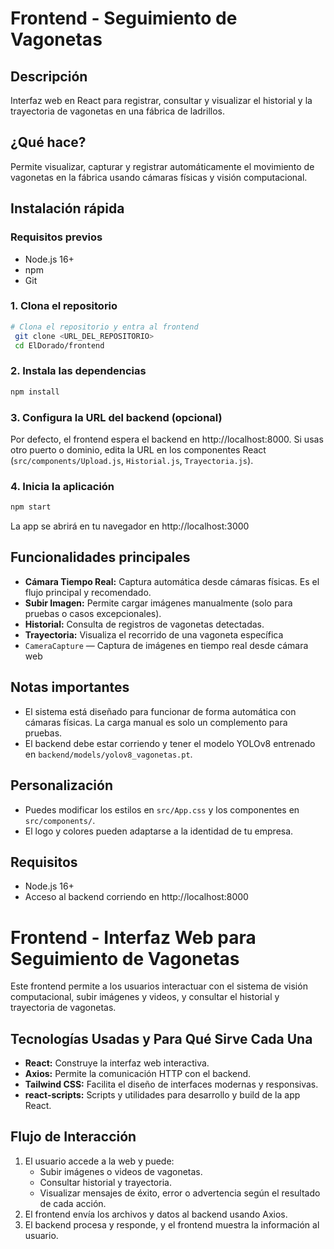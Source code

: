 # Frontend - Seguimiento de Vagonetas

## Descripción
Interfaz web en React para registrar, consultar y visualizar el historial y la trayectoria de vagonetas en una fábrica de ladrillos.

## ¿Qué hace?
Permite visualizar, capturar y registrar automáticamente el movimiento de vagonetas en la fábrica usando cámaras físicas y visión computacional.

## Instalación rápida

### Requisitos previos
- Node.js 16+
- npm
- Git

### 1. Clona el repositorio
```bash
# Clona el repositorio y entra al frontend
 git clone <URL_DEL_REPOSITORIO>
 cd ElDorado/frontend
```

### 2. Instala las dependencias
```bash
npm install
```

### 3. Configura la URL del backend (opcional)
Por defecto, el frontend espera el backend en http://localhost:8000. Si usas otro puerto o dominio, edita la URL en los componentes React (`src/components/Upload.js`, `Historial.js`, `Trayectoria.js`).

### 4. Inicia la aplicación
```bash
npm start
```

La app se abrirá en tu navegador en http://localhost:3000

## Funcionalidades principales
- **Cámara Tiempo Real:** Captura automática desde cámaras físicas. Es el flujo principal y recomendado.
- **Subir Imagen:** Permite cargar imágenes manualmente (solo para pruebas o casos excepcionales).
- **Historial:** Consulta de registros de vagonetas detectadas.
- **Trayectoria:** Visualiza el recorrido de una vagoneta específica
- `CameraCapture` — Captura de imágenes en tiempo real desde cámara web

## Notas importantes
- El sistema está diseñado para funcionar de forma automática con cámaras físicas. La carga manual es solo un complemento para pruebas.
- El backend debe estar corriendo y tener el modelo YOLOv8 entrenado en `backend/models/yolov8_vagonetas.pt`.

## Personalización
- Puedes modificar los estilos en `src/App.css` y los componentes en `src/components/`.
- El logo y colores pueden adaptarse a la identidad de tu empresa.

## Requisitos
- Node.js 16+
- Acceso al backend corriendo en http://localhost:8000

# Frontend - Interfaz Web para Seguimiento de Vagonetas

Este frontend permite a los usuarios interactuar con el sistema de visión computacional, subir imágenes y videos, y consultar el historial y trayectoria de vagonetas.

## Tecnologías Usadas y Para Qué Sirve Cada Una
- **React:** Construye la interfaz web interactiva.
- **Axios:** Permite la comunicación HTTP con el backend.
- **Tailwind CSS:** Facilita el diseño de interfaces modernas y responsivas.
- **react-scripts:** Scripts y utilidades para desarrollo y build de la app React.

## Flujo de Interacción
1. El usuario accede a la web y puede:
   - Subir imágenes o videos de vagonetas.
   - Consultar historial y trayectoria.
   - Visualizar mensajes de éxito, error o advertencia según el resultado de cada acción.
2. El frontend envía los archivos y datos al backend usando Axios.
3. El backend procesa y responde, y el frontend muestra la información al usuario.

